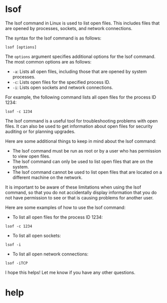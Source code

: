 # lsof

The lsof command in Linux is used to list open files. This includes files that are opened by processes, sockets, and network connections.

The syntax for the lsof command is as follows:

```
lsof [options]
```

The `options` argument specifies additional options for the lsof command. The most common options are as follows:

* `-a`: Lists all open files, including those that are opened by system processes.
* `-c`: Lists open files for the specified process ID.
* `-i`: Lists open sockets and network connections.

For example, the following command lists all open files for the process ID 1234:

```
lsof -c 1234
```

The lsof command is a useful tool for troubleshooting problems with open files. It can also be used to get information about open files for security auditing or for planning upgrades.

Here are some additional things to keep in mind about the lsof command:

* The lsof command must be run as root or by a user who has permission to view open files.
* The lsof command can only be used to list open files that are on the system.
* The lsof command cannot be used to list open files that are located on a different machine on the network.

It is important to be aware of these limitations when using the lsof command, so that you do not accidentally display information that you do not have permission to see or that is causing problems for another user.

Here are some examples of how to use the lsof command:

* To list all open files for the process ID 1234:
```
lsof -c 1234
```
* To list all open sockets:
```
lsof -i
```
* To list all open network connections:
```
lsof -iTCP
```

I hope this helps! Let me know if you have any other questions.




# help 

```

```
